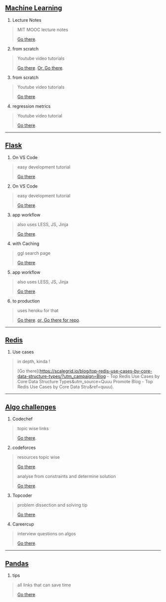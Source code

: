 ## [Machine Learning](#ml-learn)

1.  Lecture Notes
> MIT MOOC lecture notes
>
> [Go there](https://ocw.mit.edu/courses/mathematics/18-657-mathematics-of-machine-learning-fall-2015/lecture-notes/).

2.  from scratch 
> Youtube video tutorials
>
> [Go there](https://www.reddit.com/r/learnmachinelearning/comments/elt6qa/machine_learning_from_scratch_tutorials_on_youtube/).
> [Or, Go there](https://www.youtube.com/playlist?list=PLqnslRFeH2Upcrywf-u2etjdxxkL8nl7E).

3.  from scratch 
> Youtube video tutorials
>
> [Go there](https://www.reddit.com/r/learnmachinelearning/comments/elt6qa/machine_learning_from_scratch_tutorials_on_youtube/).

4.  regression metrics
> Youtube video tutorial
>
> [Go there](https://www.youtube.com/watch?v=gofilGC-vMk&feature=emb_title).


* * *

## [Flask](#fl-learn)

1.  On VS Code
> easy development tutorial
>
> [Go there](https://code.visualstudio.com/docs/python/tutorial-flask).

2.  On VS Code
> easy development tutorial
>
> [Go there](https://code.visualstudio.com/docs/python/tutorial-flask).

3.  app workflow
> also uses LESS, JS, Jinja
>
> [Go there](http://blog.apps.npr.org/2013/02/14/app-template-redux.html).

4.  with Caching
> ggl search page
>
> [Go there](https://www.google.com/search?ei=3-UtXov0HNeO4-EP6JM0&q=flask+real+life+applications+with+caching&oq=flask+real+life+applications+with+caching&gs_l=psy-ab.3...2419.4758..4930...0.2..0.161.1459.5j8......0....1..gws-wiz.......0i71j0i22i30j33i160j33i21.bSlRmEILqpg&ved=0ahUKEwjL39TG_aHnAhVXxzgGHegJDQAQ4dUDCAs&uact=5).

5.  app workflow
> also uses LESS, JS, Jinja
>
> [Go there](http://blog.apps.npr.org/2013/02/14/app-template-redux.html).

6. to production
> uses heroku for that
>
> [Go there](https://realpython.com/flask-by-example-part-1-project-setup/).
> [or, Go there for repo](https://github.com/realpython/flask-by-example/releases).

* * *

## [Redis](#cache-it-out)

1.  Use cases
> in depth, kinda !
>
> [Go there](https://scalegrid.io/blog/top-redis-use-cases-by-core-data-structure-types/?utm_campaign=Blog - Top Redis Use Cases by Core Data Structure Types&utm_source=Quuu Promote Blog - Top Redis Use Cases by Core Data Stru&ref=quuu).

* * *

## [Algo challenges](#challenge-everything)

1.  Codechef
> topic wise links
>
> [Go there](https://www.codechef.com/certification/data-structures-and-algorithms/prepare).


2.  codeforces
> resources topic wise
>
> [Go there](https://codeforces.com/blog/entry/23204).
>
> analyse from constraints and determine solution
>
> [Go there](https://codeforces.com/blog/entry/21344).

3.  Topcoder
> problem dissection and solving tip
>
> [Go there](https://www.topcoder.com/community/competitive-programming/tutorials/how-to-dissect-a-topcoder-problem-statement/).


4.  Careercup
> interview questions on algos
>
> [Go there](https://www.careercup.com/page?pid=algorithm-interview-questions).


* * *

## [Pandas](#endangered-animal)

1.  tips
> all links that can save time
>
> [Go there](https://towardsdatascience.com/pandas-tips-that-will-save-you-hours-of-head-scratching-31d8572218c9).


